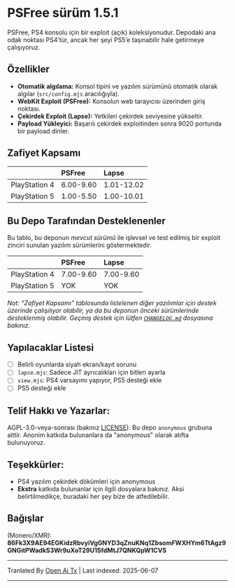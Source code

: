 # PSFree sürüm 1.5.1

PSFree, PS4 konsolu için bir exploit (açık) koleksiyonudur. Depodaki ana odak noktası PS4’tür, ancak her şeyi PS5’e taşınabilir hale getirmeye çalışıyoruz.

## Özellikler

- **Otomatik algılama:** Konsol tipini ve yazılım sürümünü otomatik olarak algılar (`src/config.mjs` aracılığıyla).
- **WebKit Exploit (PSFree):** Konsolun web tarayıcısı üzerinden giriş noktası.
- **Çekirdek Exploit (Lapse):** Yetkileri çekirdek seviyesine yükseltir.
- **Payload Yükleyici:** Başarılı çekirdek exploitinden sonra 9020 portunda bir payload dinler.

## Zafiyet Kapsamı

|               | PSFree    | Lapse      |
| :------------ | :-------- | :--------- |
| PlayStation 4 | 6.00-9.60 | 1.01-12.02 |
| PlayStation 5 | 1.00-5.50 | 1.00-10.01 |

## Bu Depo Tarafından Desteklenenler

Bu tablo, bu deponun _mevcut sürümü_ ile işlevsel ve test edilmiş bir exploit zinciri sunulan yazılım sürümlerini göstermektedir.

|               | PSFree    | Lapse     |
| :------------ | :-------- | :-------- |
| PlayStation 4 | 7.00-9.60 | 7.00-9.60 |
| PlayStation 5 | YOK       | YOK       |

_Not: “Zafiyet Kapsamı” tablosunda listelenen diğer yazılımlar için destek üzerinde çalışılıyor olabilir, ya da bu deponun önceki sürümlerinde desteklenmiş olabilir. Geçmiş destek için lütfen [`CHANGELOG.md`](https://raw.githubusercontent.com/Al-Azif/psfree-lapse/main/CHANGELOG.md) dosyasına bakınız._

## Yapılacaklar Listesi

- [ ] Belirli oyunlarda siyah ekran/kayıt sorunu
- [ ] `lapse.mjs`: Sadece JIT ayrıcalıkları için bitleri ayarla
- [ ] `view.mjs`: PS4 varsayımı yapıyor, PS5 desteği ekle
- [ ] PS5 desteği ekle

## Telif Hakkı ve Yazarlar:

AGPL-3.0-veya-sonrası (bakınız [LICENSE](https://raw.githubusercontent.com/Al-Azif/psfree-lapse/main/LICENSE)). Bu depo `anonymous` grubuna aittir. Anonim katkıda bulunanlara da "anonymous" olarak atıfta bulunuyoruz.

## Teşekkürler:

- PS4 yazılım çekirdek dökümleri için anonymous
- **Ekstra** katkıda bulunanlar için ilgili dosyalara bakınız. Aksi belirtilmedikçe, buradaki her şey bize de atfedilebilir.

## Bağışlar

(Monero/XMR): **86Fk3X9AE94EGKidzRbvyiVgGNYD3qZnuKNq1ZbsomFWXHYm6TtAgz9GNGitPWadkS3Wr9uXoT29U1SfdMtJ7QNKQpW1CVS**

---

Tranlated By [Open Ai Tx](https://github.com/OpenAiTx/OpenAiTx) | Last indexed: 2025-06-07

---